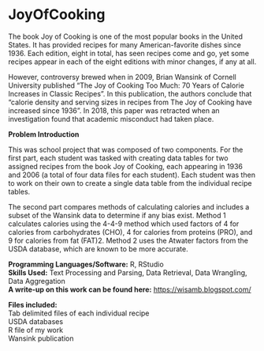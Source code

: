 # JoyOfCooking

The book Joy of Cooking is one of the most popular books in the United States. It has provided recipes for many American-favorite dishes since 1936. Each edition, eight in total, has seen recipes come and go, yet some recipes appear in each of the eight editions with minor changes, if any at all.

However, controversy brewed when in 2009, Brian Wansink of Cornell University published “The Joy of Cooking Too Much: 70 Years of Calorie Increases in Classic Recipes”. In this publication, the authors conclude that “calorie density and serving sizes in recipes from The Joy of Cooking have increased since 1936”. In 2018, this paper was retracted when an investigation found that academic misconduct had taken place.

<b>Problem Introduction</b>

This was school project that was composed of two components. For the first part, each student was tasked with creating data tables for two assigned recipes from the book Joy of Cooking, each appearing in 1936 and 2006 (a total of four data files for each student). Each student was then to work on their own to create a single data table from the individual recipe tables.

The second part compares methods of calculating calories and includes a subset of the Wansink data to determine if any bias exist. Method 1 calculates calories using the 4-4-9 method which used factors of 4 for calories from carbohydrates (CHO), 4 for calories from proteins (PRO), and 9 for calories from fat (FAT)2. Method 2 uses the Atwater factors from the USDA database, which are known to be more accurate. 

<b>Programming Languages/Software:</b> R, RStudio <br>
<b>Skills Used:</b> Text Processing and Parsing, Data Retrieval, Data Wrangling, Data Aggregation <br>
<b>A write-up on this work can be found here:</b> https://wisamb.blogspot.com/ <br>

<b>Files included:</b> <br>
Tab delimited files of each individual recipe <br>
USDA databases <br>
R file of my work <br>
Wansink publication <br>
